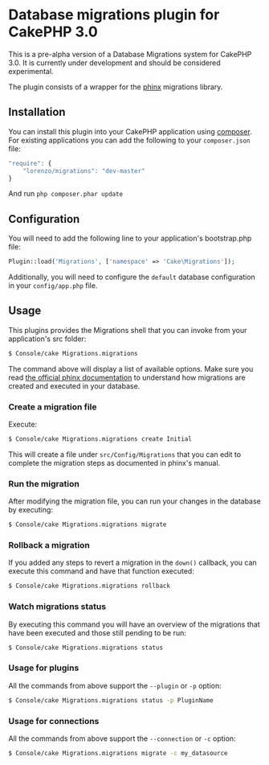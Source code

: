 # Database migrations plugin for CakePHP 3.0

This is a pre-alpha version of a Database Migrations system for CakePHP 3.0. It is currently under development and should be considered experimental.

The plugin consists of a wrapper for the [phinx](http://phinx.org) migrations library.

## Installation

You can install this plugin into your CakePHP application using
[composer](http://getcomposer.org). For existing applications you can add the
following to your `composer.json` file:

```javascript
"require": {
	"lorenzo/migrations": "dev-master"
}
```

And run `php composer.phar update`

## Configuration

You will need to add the following line to your application's bootstrap.php file:

```php
Plugin::load('Migrations', ['namespace' => 'Cake\Migrations']);
```

Additionally, you will need to configure the `default` database configuration in your `config/app.php` file.

## Usage

This plugins provides the Migrations shell that you can invoke from your application's src folder:

```bash
$ Console/cake Migrations.migrations
```

The command above will display a list of available options. Make sure you read [the official phinx documentation](http://docs.phinx.org/en/latest/migrations.html) to understand how migrations are created and executed in your database.

### Create a migration file

Execute:

```bash
$ Console/cake Migrations.migrations create Initial
```

This will create a file under `src/Config/Migrations` that you can edit to complete the migration steps as documented in phinx's manual.

### Run the migration

After modifying the migration file, you can run your changes in the database by executing:

```bash
$ Console/cake Migrations.migrations migrate
```

### Rollback a migration

If you added any steps to revert a migration in the `down()` callback, you can execute this command and have that function executed:

```bash
$ Console/cake Migrations.migrations rollback
```

### Watch migrations status

By executing this command you will have an overview of the migrations that have been executed and those still pending to be run:

```bash
$ Console/cake Migrations.migrations status
```

### Usage for plugins

All the commands from above support the `--plugin` or `-p` option:

```bash
$ Console/cake Migrations.migrations status -p PluginName
```

### Usage for connections

All the commands from above support the `--connection` or `-c` option:

```bash
$ Console/cake Migrations.migrations migrate -c my_datasource
```

